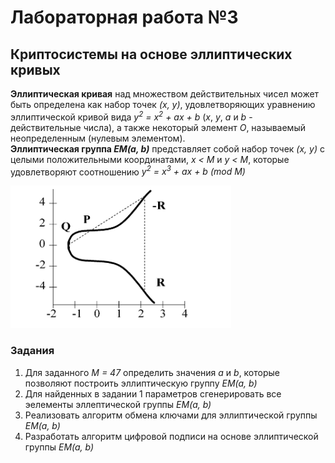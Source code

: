 # Лабораторная работа №3
## Криптосистемы на основе эллиптических кривых
<strong>Эллиптическая кривая</strong> над множеством действительных чисел может быть определена как набор точек <i>(x, y)</i>, удовлетворяющих уравнению эллиптической кривой вида <i>y<sup>2</sup> = x<sup>2</sup> + ax + b</i> (<i>x</i>, <i>y</i>, <i>a</i> и <i>b</i> - действительные числа),  а также некоторый элемент <i>O</i>, называемый неопределенным (нулевым элементом). 
<br>
<strong>Эллиптическая группа <i>EM(a, b)</i></strong> представляет собой набор точек <i>(x, y)</i> с целыми положительными координатами, <i>x < M</i> и <i>y < M</i>, которые удовлетворяют соотношению <i>y<sup>2</sup> = x<sup>3</sup> + ax + b (mod M)</i>

![alt text](content/image.png)
### Задания
1. Для заданного <i>M = 47</i> определить значения <i>a</i> и <i>b</i>, которые позволяют построить эллиптическую группу <i>EM(a, b)</i>
2. Для найденных в задании 1 параметров сгенерировать все эелементы эллептической группы <i>EM(a, b)</i>
3. Реализовать алгоритм обмена ключами для эллиптической группы <i>EM(a, b)</i>
4. Разработать алгоритм цифровой подписи на основе эллиптической группы <i>EM(a, b)</i>